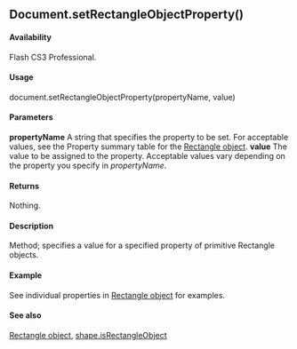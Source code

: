 ## Document.setRectangleObjectProperty()

#### Availability

Flash CS3 Professional.

#### Usage

document.setRectangleObjectProperty(propertyName, value)

#### Parameters

**propertyName** A string that specifies the property to be set. For acceptable values, see the Property summary table for the [Rectangle object](../Rectangle_object/RectangleObject_summary.md).
**value** The value to be assigned to the property. Acceptable values vary depending on the property you specify in *propertyName*.

#### Returns

Nothing.

#### Description

Method; specifies a value for a specified property of primitive Rectangle objects.

#### Example

See individual properties in [Rectangle object](../Rectangle_object/RectangleObject_summary.md) for examples.

#### See also

[Rectangle object](../Rectangle_object/RectangleObject_summary.md), [shape.isRectangleObject](../Shape_object/shape10.md)
